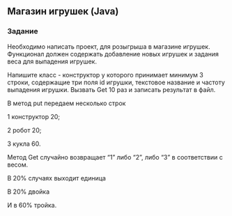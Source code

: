 ## Магазин игрушек (Java)
### Задание

Необходимо написать проект, для розыгрыша в магазине игрушек. Функционал
должен содержать добавление новых игрушек и задания веса для выпадения
игрушек.

Напишите класс - конструктор у которого принимает минимум 3 строки,
содержащие три поля id игрушки, текстовое название и частоту выпадения
игрушки. Вызвать Get 10 раз и записать результат в файл.

В метод put передаем несколько строк

1 конструктор 20;

2 робот 20;

3 кукла 60.

Метод Get случайно возвращает “1” либо “2”, либо “3” в соответствии с весом.

В 20% случаях выходит единица

В 20% двойка

И в 60% тройка.

